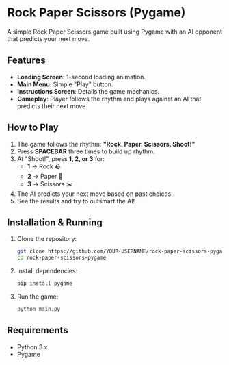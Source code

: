 # Rock Paper Scissors (Pygame)

A simple Rock Paper Scissors game built using Pygame with an AI opponent that predicts your next move.

## Features
- **Loading Screen**: 1-second loading animation.
- **Main Menu**: Simple "Play" button.
- **Instructions Screen**: Details the game mechanics.
- **Gameplay**: Player follows the rhythm and plays against an AI that predicts their next move.

## How to Play
1. The game follows the rhythm: **"Rock. Paper. Scissors. Shoot!"**
2. Press **SPACEBAR** three times to build up rhythm.
3. At "Shoot!", press **1, 2, or 3** for:
   - **1** → Rock 🪨
   - **2** → Paper 📄
   - **3** → Scissors ✂️
4. The AI predicts your next move based on past choices.
5. See the results and try to outsmart the AI!

## Installation & Running
1. Clone the repository:
   ```sh
   git clone https://github.com/YOUR-USERNAME/rock-paper-scissors-pygame.git
   cd rock-paper-scissors-pygame
   ```
2. Install dependencies:
   ```sh
   pip install pygame
   ```
3. Run the game:
   ```sh
   python main.py
   ```

## Requirements
- Python 3.x
- Pygame
